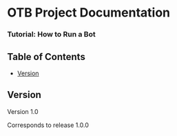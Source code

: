 # OTB Project Documentation
### Tutorial: How to Run a Bot

## Table of Contents
 - [Version](#version)

## Version
Version 1.0

Corresponds to release 1.0.0

